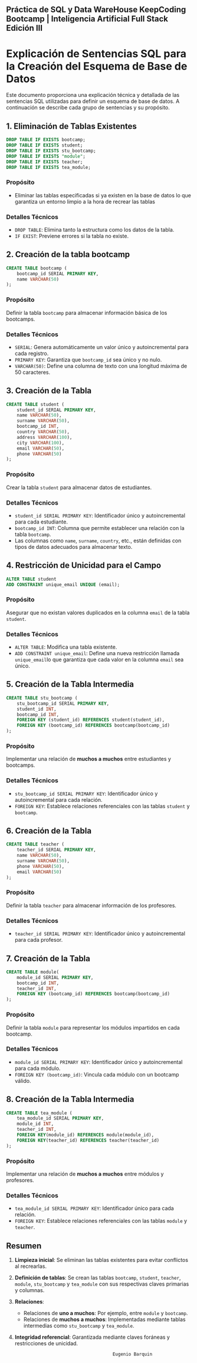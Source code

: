 ## Práctica de SQL y Data WareHouse KeepCoding Bootcamp  | Inteligencia Artificial Full Stack Edición III


# Explicación de Sentencias SQL para la Creación del Esquema de Base de Datos 
Este documento proporciona una explicación técnica y detallada de las sentencias SQL utilizadas para definir un esquema de base de datos. A continuación se describe cada grupo de sentencias y su propósito.


## **1. Eliminación de Tablas Existentes**

```sql
DROP TABLE IF EXISTS bootcamp;
DROP TABLE IF EXISTS student;
DROP TABLE IF EXISTS stu_bootcamp;
DROP TABLE IF EXISTS "module";
DROP TABLE IF EXISTS teacher;
DROP TABLE IF EXISTS tea_module;
```

### Propósito

- Eliminar las tablas especificadas si ya existen en la base de datos lo que garantiza un entorno limpio a la hora de recrear las tablas

### Detalles Técnicos

- `DROP TABLE`: Elimina tanto la estructura como los datos de la tabla.
- `IF EXIST`: Previene errores si la tabla no existe.


## 2. Creación de la tabla bootcamp

```sql
CREATE TABLE bootcamp (
	bootcamp_id SERIAL PRIMARY KEY,
	name VARCHAR(50)
);
```

### Propósito

Definir la tabla `bootcamp` para almacenar información básica de los bootcamps.

### Detalles Técnicos

- `SERIAL`: Genera automáticamente un valor único y autoincremental para cada registro.
- `PRIMARY KEY`: Garantiza que `bootcamp_id` sea único y no nulo.
- `VARCHAR(50)`: Define una columna de texto con una longitud máxima de 50 caracteres.


## 3. Creación de la Tabla 

```sql
CREATE TABLE student (
	student_id SERIAL PRIMARY KEY,
	name VARCHAR(50),
	surname VARCHAR(50),
	bootcamp_id INT,
	country VARCHAR(50),
	address VARCHAR(100),
	city VARCHAR(100),
	email VARCHAR(50),
	phone VARCHAR(50)
);
```

### Propósito

Crear la tabla `student` para almacenar datos de estudiantes.

### Detalles Técnicos

- `student_id SERIAL PRIMARY KEY`: Identificador único y autoincremental para cada estudiante.
- `bootcamp_id INT`: Columna que permite establecer una relación con la tabla `bootcamp`.
- Las columnas como `name`, `surname`, `country`, etc., están definidas con tipos de datos adecuados para almacenar texto.


## 4. Restricción de Unicidad para el Campo

```sql
ALTER TABLE student
ADD CONSTRAINT unique_email UNIQUE (email);
```

### Propósito

Asegurar que no existan valores duplicados en la columna `email` de la tabla `student`.

### Detalles Técnicos

- `ALTER TABLE`: Modifica una tabla existente.
- `ADD CONSTRAINT unique_email`: Define una nueva restricción llamada `unique_email`lo que garantiza que cada valor en la columna `email` sea único.


## 5. Creación de la Tabla Intermedia

```sql
CREATE TABLE stu_bootcamp (
	stu_bootcamp_id SERIAL PRIMARY KEY,
	student_id INT,
	bootcamp_id INT,
	FOREIGN KEY (student_id) REFERENCES student(student_id),
	FOREIGN KEY (bootcamp_id) REFERENCES bootcamp(bootcamp_id)
);
```

### Propósito

Implementar una relación de **muchos a muchos** entre estudiantes y bootcamps.

### Detalles Técnicos

- `stu_bootcamp_id SERIAL PRIMARY KEY`: Identificador único y autoincremental para cada relación.
- `FOREIGN KEY`: Establece relaciones referenciales con las tablas `student` y `bootcamp`.


## 6. Creación de la Tabla

```sql
CREATE TABLE teacher (
	teacher_id SERIAL PRIMARY KEY,
	name VARCHAR(50),
	surname VARCHAR(50),
	phone VARCHAR(50),
	email VARCHAR(50)
);
```

### Propósito

Definir la tabla `teacher` para almacenar información de los profesores.

### Detalles Técnicos

- `teacher_id SERIAL PRIMARY KEY`: Identificador único y autoincremental para cada profesor.


## 7. Creación de la Tabla

```sql
CREATE TABLE module(
	module_id SERIAL PRIMARY KEY,
	bootcamp_id INT,
	teacher_id INT,
	FOREIGN KEY (bootcamp_id) REFERENCES bootcamp(bootcamp_id)
);
```

### Propósito

Definir la tabla `module` para representar los módulos impartidos en cada bootcamp.

### Detalles Técnicos

- `module_id SERIAL PRIMARY KEY`: Identificador único y autoincremental para cada módulo.
- `FOREIGN KEY (bootcamp_id)`: Vincula cada módulo con un bootcamp válido.


## 8. Creación de la Tabla Intermedia 

```sql
CREATE TABLE tea_module (
	tea_module_id SERIAL PRIMARY KEY,
	module_id INT,
	teacher_id INT,
	FOREIGN KEY(module_id) REFERENCES module(module_id),
	FOREIGN KEY(teacher_id) REFERENCES teacher(teacher_id)
);
```

### Propósito

Implementar una relación de **muchos a muchos** entre módulos y profesores.

### Detalles Técnicos

- `tea_module_id SERIAL PRIMARY KEY`: Identificador único para cada relación.
- `FOREIGN KEY`: Establece relaciones referenciales con las tablas `module` y `teacher`.



## **Resumen**

1. **Limpieza inicial**: Se eliminan las tablas existentes para evitar conflictos al recrearlas.
2. **Definición de tablas**: Se crean las tablas `bootcamp`, `student`, `teacher`, `module`, `stu_bootcamp` y `tea_module` con sus respectivas claves primarias y columnas.
3. **Relaciones**:
   - Relaciones de **uno a muchos**: Por ejemplo, entre `module` y `bootcamp`.
   - Relaciones de **muchos a muchos**: Implementadas mediante tablas intermedias como `stu_bootcamp` y `tea_module`.
4. **Integridad referencial**: Garantizada mediante claves foráneas y restricciones de unicidad.

											Eugenio Barquin

